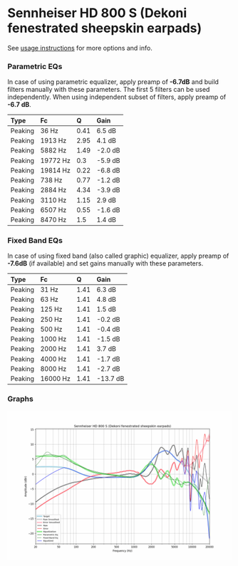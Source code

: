 # Sennheiser HD 800 S (Dekoni fenestrated sheepskin earpads)
See [usage instructions](https://github.com/jaakkopasanen/AutoEq#usage) for more options and info.

### Parametric EQs
In case of using parametric equalizer, apply preamp of **-6.7dB** and build filters manually
with these parameters. The first 5 filters can be used independently.
When using independent subset of filters, apply preamp of **-6.7 dB**.

| Type    | Fc       |    Q | Gain    |
|:--------|:---------|:-----|:--------|
| Peaking | 36 Hz    | 0.41 | 6.5 dB  |
| Peaking | 1913 Hz  | 2.95 | 4.1 dB  |
| Peaking | 5882 Hz  | 1.49 | -2.0 dB |
| Peaking | 19772 Hz | 0.3  | -5.9 dB |
| Peaking | 19814 Hz | 0.22 | -6.8 dB |
| Peaking | 738 Hz   | 0.77 | -1.2 dB |
| Peaking | 2884 Hz  | 4.34 | -3.9 dB |
| Peaking | 3110 Hz  | 1.15 | 2.9 dB  |
| Peaking | 6507 Hz  | 0.55 | -1.6 dB |
| Peaking | 8470 Hz  | 1.5  | 1.4 dB  |

### Fixed Band EQs
In case of using fixed band (also called graphic) equalizer, apply preamp of **-7.6dB**
(if available) and set gains manually with these parameters.

| Type    | Fc       |    Q | Gain     |
|:--------|:---------|:-----|:---------|
| Peaking | 31 Hz    | 1.41 | 6.3 dB   |
| Peaking | 63 Hz    | 1.41 | 4.8 dB   |
| Peaking | 125 Hz   | 1.41 | 1.5 dB   |
| Peaking | 250 Hz   | 1.41 | -0.2 dB  |
| Peaking | 500 Hz   | 1.41 | -0.4 dB  |
| Peaking | 1000 Hz  | 1.41 | -1.5 dB  |
| Peaking | 2000 Hz  | 1.41 | 3.7 dB   |
| Peaking | 4000 Hz  | 1.41 | -1.7 dB  |
| Peaking | 8000 Hz  | 1.41 | -2.7 dB  |
| Peaking | 16000 Hz | 1.41 | -13.7 dB |

### Graphs
![](./Sennheiser%20HD%20800%20S%20(Dekoni%20fenestrated%20sheepskin%20earpads).png)
